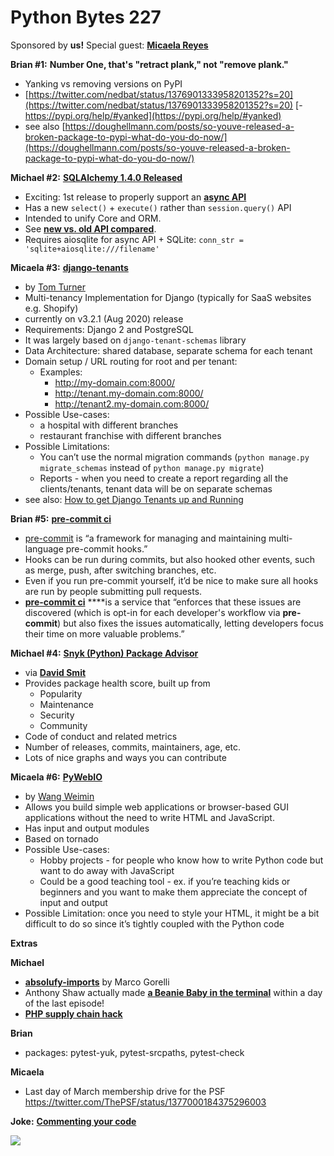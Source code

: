 # Python Bytes 227

Sponsored by **us!**
Special guest: [**Micaela Reyes**](https://twitter.com/codemickeycode)

**Brian #1:** **Number One, that's "retract plank," not "remove plank."**

- Yanking vs removing versions on PyPI
- [https://twitter.com/nedbat/status/1376901333958201352?s=20](https://twitter.com/nedbat/status/1376901333958201352?s=20)
[- https://pypi.org/help/#yanked](https://pypi.org/help/#yanked)
- see also [https://doughellmann.com/posts/so-youve-released-a-broken-package-to-pypi-what-do-you-do-now/](https://doughellmann.com/posts/so-youve-released-a-broken-package-to-pypi-what-do-you-do-now/)


**Michael #2:** [**SQLAlchemy 1.4.0 Released**](https://www.sqlalchemy.org/blog/2021/03/15/sqlalchemy-1.4.0-released/)

- Exciting: 1st release to properly support an [**async API**](https://docs.sqlalchemy.org/en/14/orm/extensions/asyncio.html#synopsis-orm)
- Has a new `select()` + `execute()` rather than `session.query()` API
- Intended to unify Core and ORM.
- See [**new vs. old API compared**](https://docs.sqlalchemy.org/en/14/changelog/migration_20.html#migration-orm-usage).
- Requires aiosqlite for async API + SQLite: `conn_str = 'sqlite+aiosqlite:///filename'`

**Micaela #3:** [**django-tenants**](https://github.com/django-tenants/django-tenants)

- by [Tom Turner](https://github.com/tomturner)
- Multi-tenancy Implementation for Django (typically for SaaS websites e.g. Shopify)
- currently on v3.2.1 (Aug 2020) release
- Requirements: Django 2 and PostgreSQL
- It was largely based on `django-tenant-schemas` library
- Data Architecture: shared database, separate schema for each tenant
- Domain setup / URL routing for root and per tenant:
	- Examples:
		- http://my-domain.com:8000/
		- http://tenant.my-domain.com:8000/
		- http://tenant2.my-domain.com:8000/
- Possible Use-cases:
	- a hospital with different branches
	- restaurant franchise with different branches
- Possible Limitations:
	- You can’t use the normal migration commands (`python manage.py migrate_schemas` instead of `python manage.py migrate`)
	- Reports - when you need to create a report regarding all the clients/tenants, tenant data will be on separate schemas
- see also: [How to get Django Tenants up and Running](https://paper.dropbox.com/doc/Python-Bytes-227--BH9SEMD~TSzQVy__6P4cupRSAQ-uWYJJnYTkn2pA7seRCCcJ)

**Brian #5:** [**pre-commit ci**](https://pre-commit.ci/)

- [pre-commit](https://pre-commit.com/) is “a framework for managing and maintaining multi-language pre-commit hooks.”
- Hooks can be run during commits, but also hooked other events, such as merge, push, after switching branches, etc.
- Even if you run pre-commit yourself, it’d be nice to make sure all hooks are run by people submitting pull requests.
- [**pre-commit ci**](https://pre-commit.ci/) ****is a service that “enforces that these issues are discovered (which is opt-in for each developer's workflow via **pre-commit**) but also fixes the issues automatically, letting developers focus their time on more valuable problems.”

**Michael #4:** [**Snyk (Python) Package Advisor**](https://snyk.io/advisor/python)

- via [**David Smit**](https://twitter.com/davidouglasmit/status/1373476836555042816)
- Provides package health score, built up from
	- Popularity
	- Maintenance
	- Security
	- Community
- Code of conduct and related metrics
- Number of releases, commits, maintainers, age, etc.
- Lots of nice graphs and ways you can contribute


**Micaela #6:** [**PyWebIO**](https://pywebio.readthedocs.io/)

- by [Wang Weimin](https://github.com/wang0618)
- Allows you build simple web applications or browser-based GUI applications without the need to write HTML and JavaScript.
- Has input and output modules
- Based on tornado
- Possible Use-cases:
	- Hobby projects - for people who know how to write Python code but want to do away with JavaScript
	- Could be a good teaching tool - ex. if you’re teaching kids or beginners and you want to make them appreciate the concept of input and output
- Possible Limitation: once you need to style your HTML, it might be a bit difficult to do so since it’s tightly coupled with the Python code

**Extras**

**Michael**

- [**absolufy-imports**](https://github.com/MarcoGorelli/absolufy-imports) by Marco Gorelli
- Anthony Shaw actually made [**a Beanie Baby in the terminal**](https://twitter.com/anthonypjshaw/status/1374976709968060416) within a day of the last episode!
- [**PHP supply chain hack**](https://arstechnica.com/gadgets/2021/03/hackers-backdoor-php-source-code-after-breaching-internal-git-server/)

**Brian**

- packages: pytest-yuk, pytest-srcpaths, pytest-check

**Micaela**

- Last day of March membership drive for the PSF https://twitter.com/ThePSF/status/1377000184375296003

**Joke:** [**Commenting your code**](https://twitter.com/riferrei/status/1358180071081713670)

![](https://trello-attachments.s3.amazonaws.com/58e3f7c543422d7f3ad84f33/6026df817e1cf8188020173d/3e4539e3271c4954e92a946f7c3d931d/Etk5k5uXUAMajx9.jpg)
